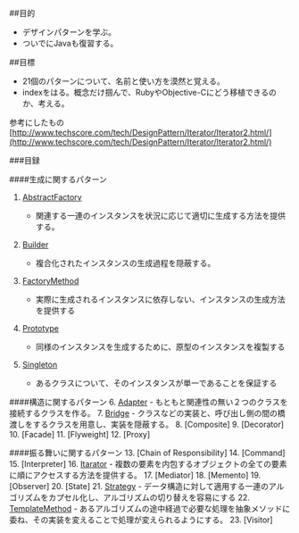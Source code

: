 ##目的
- デザインパターンを学ぶ。
- ついでにJavaも復習する。


##目標
- 21個のパターンについて、名前と使い方を漠然と覚える。
- indexをはる。概念だけ掴んで、RubyやObjective-Cにどう移植できるのか、考える。

参考にしたもの
[http://www.techscore.com/tech/DesignPattern/Iterator/Iterator2.html/](http://www.techscore.com/tech/DesignPattern/Iterator/Iterator2.html/)


###目録

####生成に関するパターン
1. [AbstractFactory](./assets/mds/abstract_factory.md)
	- 関連する一連のインスタンスを状況に応じて適切に生成する方法を提供する。

2. [Builder](./assets/mds/builder.md)
	- 複合化されたインスタンスの生成過程を隠蔽する。

3. [FactoryMethod](./assets/mds/FactoryMethod.md)
	- 実際に生成されるインスタンスに依存しない、インスタンスの生成方法を提供する

4. [Prototype](./assets/mds/prototype.md)
	- 同様のインスタンスを生成するために、原型のインスタンスを複製する
5. [Singleton](./assets/mds/Singleton.md)
	- あるクラスについて、そのインスタンスが単一であることを保証する

####構造に関するパターン
6. [Adapter](./assets/mds/Adapter.md)
	- もともと関連性の無い２つのクラスを接続するクラスを作る。
7. [Bridge](./assets/mds/bridge.md)
	- クラスなどの実装と、呼び出し側の間の橋渡しをするクラスを用意し、実装を隠蔽する。
8. [Composite]
9. [Decorator]
10. [Facade]
11. [Flyweight]
12. [Proxy]

####振る舞いに関するパターン
13. [Chain of Responsibility]
14. [Command]
15. [Interpreter]
16. [Itarator](./assets/mds/Iterator.md) 
	- 複数の要素を内包するオブジェクトの全ての要素に順にアクセスする方法を提供する。
17. [Mediator]
18. [Memento]
19. [Observer]
20. [State]
21. [Strategy](./assets/mds/strategy.md)
	- データ構造に対して適用する一連のアルゴリズムをカプセル化し、アルゴリズムの切り替えを容易にする
22. [TemplateMethod](./assets/mds/TemplateMethod.md)
	- あるアルゴリズムの途中経過で必要な処理を抽象メソッドに委ね、その実装を変えることで処理が変えられるようにする。
23. [Visitor]

